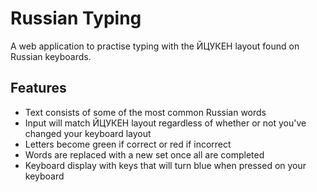 # Russian Typing

A web application to practise typing with the ЙЦУКЕН layout found on Russian keyboards.

## Features

<ul>
  <li>Text consists of some of the most common Russian words</li>
  <li>Input will match ЙЦУКЕН layout regardless of whether or not you've changed your keyboard layout</li>
  <li>Letters become green if correct or red if incorrect</li>
  <li>Words are replaced with a new set once all are completed</li>
  <li>Keyboard display with keys that will turn blue when pressed on your keyboard</li>
</ul>
